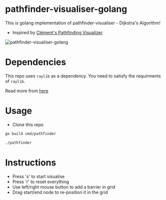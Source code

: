 # pathfinder-visualiser-golang

This is golang implementation of pathfinder-visualiser - Dijkstra's Algorithm!
- Inspired by [Clément's Pathfinding Visualizer](https://clementmihailescu.github.io/Pathfinding-Visualizer/)

![pathfinder-visualiser-golang](https://github.com/nithinputhenveettil/pathfinder-visualiser-golang/assets/25578971/36c2a236-5fc3-4d5d-b2a8-16be66813b82)

# Dependencies

This repo uses `raylib` as a dependency. You need to satisfy the requirments of `raylib`. 

Read more from [here](https://github.com/gen2brain/raylib-go#requirements) 

# Usage

- Clone this repo
```sh
go build cmd/pathfinder
```
```sh
./pathfinder
```

# Instructions
- Press 's' to start visualise
- Press 'r' to reset everything
- Use left/right mouse button to add a barrier in grid
- Drag start/end node to re-position it in the grid